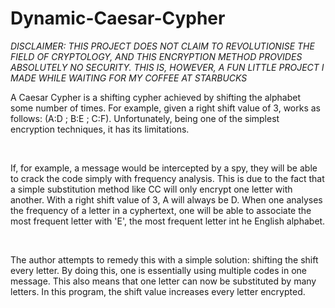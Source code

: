 # Dynamic-Caesar-Cypher

<em> DISCLAIMER: THIS PROJECT DOES NOT CLAIM TO REVOLUTIONISE THE FIELD OF CRYPTOLOGY, AND THIS ENCRYPTION METHOD PROVIDES ABSOLUTELY NO SECURITY. THIS IS, HOWEVER, A FUN LITTLE PROJECT I MADE WHILE WAITING FOR MY COFFEE AT STARBUCKS </em>
<br/>
<p> A Caesar Cypher is a shifting cypher achieved by shifting the alphabet some number of times. For example, given a right shift value of 3, works as follows: (A:D ; B:E ; C:F). Unfortunately, being one of the simplest encryption techniques, it has its limitations. </p> 
<br/>
<p> If, for example, a message would be intercepted by a spy, they will be able to crack the code simply with frequency analysis. This is due to the fact that a simple substitution method like CC will only encrypt one letter with another. With a right shift value of 3, A will always be D. When one analyses the frequency of a letter in a cyphertext, one will be able to associate the most frequent letter with 'E', the most frequent letter int he English alphabet.</p>
<br/>
<p> The author attempts to remedy this with a simple solution: shifting the shift every letter. By doing this, one is essentially using multiple codes in one message. This also means that one letter can now be substituted by many letters. In this program, the shift value increases every letter encrypted. </p>
